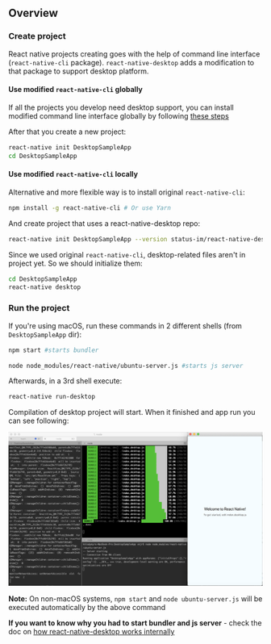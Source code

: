 ## Overview

### Create project
React native projects creating goes with the help of command line interface (`react-native-cli` package). `react-native-desktop` adds a modification to that package to support desktop platform.

#### Use modified `react-native-cli` globally
If all the projects you develop need desktop support, you can install modified command line interface globally by following [these steps](docs/InstallUpdatedReactNativeCLI.md)

After that you create a new project:
```sh
react-native init DesktopSampleApp
cd DesktopSampleApp
```

#### Use modified `react-native-cli` locally
Alternative and more flexible way is to install original `react-native-cli`:
```sh
npm install -g react-native-cli # Or use Yarn
```
And create project that uses a react-native-desktop repo:
```sh
react-native init DesktopSampleApp --version status-im/react-native-desktop
```
Since we used original `react-native-cli`, desktop-related files aren't in project yet. So we should initialize them:
```sh
cd DesktopSampleApp
react-native desktop
```

### Run the project
If you're using macOS, run these commands in 2 different shells (from `DesktopSampleApp` dir):
```sh
npm start #starts bundler
```
```sh
node node_modules/react-native/ubuntu-server.js #starts js server
```

Afterwards, in a 3rd shell execute:
```sh
react-native run-desktop
```
Compilation of desktop project will start. When it finished and app run you can see following:

![](./media/react-native-desktop-new-app.png)

**Note:** On non-macOS systems, `npm start` and `node ubuntu-server.js` will be executed automatically by the above command


**If you want to know why you had to start bundler and js server** - check the doc on [how react-native-desktop works internally](docs/HowRNDesktopAppWorks.md)
